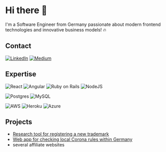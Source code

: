 # Hi there 👋

I'm a Software Engineer from Germany passionate about modern frontend technologies and innovative business models! 🔥


## Contact
[<img alt="LinkedIn" src="https://img.shields.io/badge/linkedin-%230077B5.svg?&style=for-the-badge&logo=linkedin&logoColor=white" />](https://www.linkedin.com/in/johannes-hinterstoesser/) [<img alt="Medium" src="https://img.shields.io/badge/medium-%2312100E.svg?&style=for-the-badge&logo=medium&logoColor=white" />](https://medium.com/@jhinter)


## Expertise
<img alt="React" src="https://img.shields.io/badge/react-%2320232a.svg?&style=for-the-badge&logo=react&logoColor=white" /> <img alt="Angular" src="https://img.shields.io/badge/angular-%2320232a.svg?&style=for-the-badge&logo=angular&logoColor=white" /> <img alt="Ruby on Rails" src="https://img.shields.io/badge/ruby on rails%20-%2320232a.svg?&style=for-the-badge&logo=ruby&logoColor=white" /> <img alt="NodeJS" src="https://img.shields.io/badge/node.js-%2320232a.svg?&style=for-the-badge&logo=node.js&logoColor=white" />

<img alt="Postgres" src="https://img.shields.io/badge/postgres-%2320232a.svg?&style=for-the-badge&logo=postgresql&logoColor=white" /> <img alt="MySQL" src="https://img.shields.io/badge/mysql-%2320232a?logo=mysql&logoColor=white&style=for-the-badge" />

<img alt="AWS" src="https://img.shields.io/badge/aws-%2320232a?logo=amazon-aws&logoColor=white&style=for-the-badge" /> <img alt="Heroku" src="https://img.shields.io/badge/heroku-%2320232a?logo=heroku&logoColor=white&style=for-the-badge" /> <img alt="Azure" src="https://img.shields.io/badge/azure-%2320232a?logo=microsoft&logoColor=white&style=for-the-badge" />


## Projects
- [Research tool for registering a new trademark](https://nizza-markenklasse.de)
- [Web app for checking local Corona rules within Germany](https://coronaregeln.app)
- several affiliate websites

